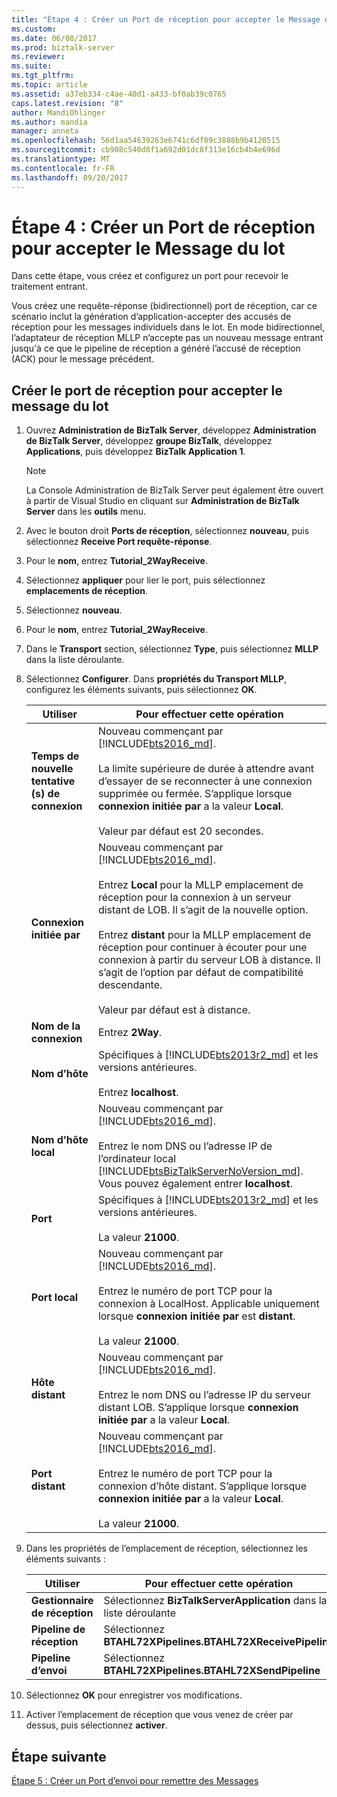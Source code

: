 ```yaml
---
title: "Étape 4 : Créer un Port de réception pour accepter le Message de lot | Documents Microsoft"
ms.custom: 
ms.date: 06/08/2017
ms.prod: biztalk-server
ms.reviewer: 
ms.suite: 
ms.tgt_pltfrm: 
ms.topic: article
ms.assetid: a37eb334-c4ae-40d1-a433-bf0ab39c0765
caps.latest.revision: "8"
author: MandiOhlinger
ms.author: mandia
manager: anneta
ms.openlocfilehash: 56d1aa54639263e6741c6df89c3888b9b4120515
ms.sourcegitcommit: cb908c540d8f1a692d01dc8f313e16cb4b4e696d
ms.translationtype: MT
ms.contentlocale: fr-FR
ms.lasthandoff: 09/20/2017
---
```

# <a name="step-4-create-a-receive-port-for-accepting-the-batch-message"></a>Étape 4 : Créer un Port de réception pour accepter le Message du lot
Dans cette étape, vous créez et configurez un port pour recevoir le traitement entrant.  
  
 Vous créez une requête-réponse (bidirectionnel) port de réception, car ce scénario inclut la génération d’application-accepter des accusés de réception pour les messages individuels dans le lot. En mode bidirectionnel, l’adaptateur de réception MLLP n’accepte pas un nouveau message entrant jusqu'à ce que le pipeline de réception a généré l’accusé de réception (ACK) pour le message précédent.  
  
## <a name="create-the-receive-port-for-accepting-the-batch-message"></a>Créer le port de réception pour accepter le message du lot  
  
1.  Ouvrez **Administration de BizTalk Server**, développez **Administration de BizTalk Server**, développez **groupe BizTalk**, développez **Applications**, puis développez **BizTalk Application 1**.  
  
    > [!NOTE]
    >  La Console Administration de BizTalk Server peut également être ouvert à partir de Visual Studio en cliquant sur **Administration de BizTalk Server** dans les **outils** menu.  
  
2.  Avec le bouton droit **Ports de réception**, sélectionnez **nouveau**, puis sélectionnez **Receive Port requête-réponse**.  

3.  Pour le **nom**, entrez **Tutorial_2WayReceive**.  

4.  Sélectionnez **appliquer** pour lier le port, puis sélectionnez **emplacements de réception**.  
  
5.  Sélectionnez **nouveau**.  

6.  Pour le **nom**, entrez **Tutorial_2WayReceive**.

7. Dans le **Transport** section, sélectionnez **Type**, puis sélectionnez **MLLP** dans la liste déroulante.  
  
8. Sélectionnez **Configurer**. Dans **propriétés du Transport MLLP**, configurez les éléments suivants, puis sélectionnez **OK**.  

    |Utiliser|Pour effectuer cette opération|  
    |---|---|  
    |**Temps de nouvelle tentative (s) de connexion**|Nouveau commençant par [!INCLUDE[bts2016_md](../../includes/bts2016-md.md)]. <br/><br/>La limite supérieure de durée à attendre avant d’essayer de se reconnecter à une connexion supprimée ou fermée. S’applique lorsque **connexion initiée par** a la valeur **Local**.<br/><br/>Valeur par défaut est 20 secondes.|
    |**Connexion initiée par**| Nouveau commençant par [!INCLUDE[bts2016_md](../../includes/bts2016-md.md)]. <br/><br/>Entrez **Local** pour la MLLP emplacement de réception pour la connexion à un serveur distant de LOB. Il s’agit de la nouvelle option.<br/><br/>Entrez **distant** pour la MLLP emplacement de réception pour continuer à écouter pour une connexion à partir du serveur LOB à distance. Il s’agit de l’option par défaut de compatibilité descendante.<br/><br/>Valeur par défaut est à distance.| 
    |**Nom de la connexion**|Entrez **2Way**.|  
    |**Nom d’hôte**|Spécifiques à [!INCLUDE[bts2013r2_md](../../includes/bts2013r2-md.md)] et les versions antérieures. <br/><br/>Entrez **localhost**.|  
    |**Nom d’hôte local**|Nouveau commençant par [!INCLUDE[bts2016_md](../../includes/bts2016-md.md)]. <br/><br/>Entrez le nom DNS ou l’adresse IP de l’ordinateur local [!INCLUDE[btsBizTalkServerNoVersion_md](../../includes/btsbiztalkservernoversion-md.md)]. Vous pouvez également entrer **localhost**.|  
    |**Port**|Spécifiques à [!INCLUDE[bts2013r2_md](../../includes/bts2013r2-md.md)] et les versions antérieures. <br/><br/>La valeur **21000**.|  
    |**Port local**|Nouveau commençant par [!INCLUDE[bts2016_md](../../includes/bts2016-md.md)]. <br/><br/>Entrez le numéro de port TCP pour la connexion à LocalHost. Applicable uniquement lorsque **connexion initiée par** est **distant**. <br/><br/>La valeur **21000**.|
    |**Hôte distant**|Nouveau commençant par [!INCLUDE[bts2016_md](../../includes/bts2016-md.md)]. <br/><br/>Entrez le nom DNS ou l’adresse IP du serveur distant LOB. S’applique lorsque **connexion initiée par** a la valeur **Local**.|  
    |**Port distant**|Nouveau commençant par [!INCLUDE[bts2016_md](../../includes/bts2016-md.md)]. <br/><br/>Entrez le numéro de port TCP pour la connexion d’hôte distant. S’applique lorsque **connexion initiée par** a la valeur **Local**.<br/><br/>La valeur **21000**.|  

9. Dans les propriétés de l’emplacement de réception, sélectionnez les éléments suivants :  
  
    |Utiliser|Pour effectuer cette opération|  
    |--------------|----------------|  
    |**Gestionnaire de réception**|Sélectionnez **BizTalkServerApplication** dans la liste déroulante|  
    |**Pipeline de réception**|Sélectionnez **BTAHL72XPipelines.BTAHL72XReceivePipeline**|  
    |**Pipeline d’envoi**|Sélectionnez **BTAHL72XPipelines.BTAHL72XSendPipeline**|  

11. Sélectionnez **OK** pour enregistrer vos modifications.  
  
12. Activer l’emplacement de réception que vous venez de créer par dessus, puis sélectionnez **activer**.  
  
## <a name="next-step"></a>Étape suivante
[Étape 5 : Créer un Port d’envoi pour remettre des Messages](../../adapters-and-accelerators/accelerator-hl7/step-5-create-a-send-port-to-deliver-messages.md)